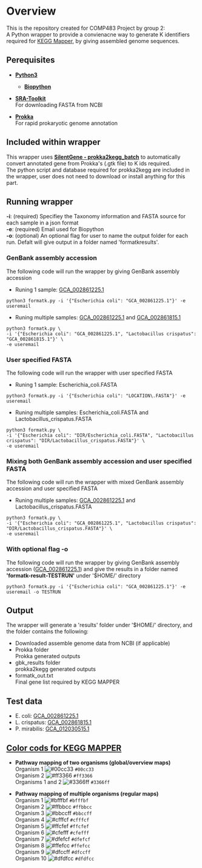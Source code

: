 # Overview
This is the repository created for COMP483 Project by group 2: <br />
A Python wrapper to provide a convienacne way to generate K identifiers required for [KEGG Mapper](https://www.genome.jp/kegg/mapper/reconstruct.html), by giving assembled genome sequences. 

## Perequisites
- **[Python3](https://www.python.org/)** <br />
  - **[Biopython](https://biopython.org/)** <br />

- **[SRA-Toolkit](https://www.ncbi.nlm.nih.gov/sra)** <br />
For downloading FASTA from NCBI <br /> 

- **[Prokka](https://github.com/tseemann/prokka)** <br />
For rapid prokaryotic genome annotation <br />

## Included within wrapper
This wrapper uses **[SilentGene - prokka2kegg_batch](https://github.com/SilentGene/Bio-py/tree/master/prokka2kegg)** to automatically convert annotated gene from Prokka's (.gtk file) to K ids required. <br />
The python script and database required for prokka2kegg are included in the wrapper, user does not need to download or install anything for this part.

## Running wrapper
**-i**: (required) Specifiey the Taxonomy information and FASTA source for each sample in a json format<br />
**-e**: (required) Email used for Biopython <br />
**-o**: (optional) An optional flag for user to name the output folder for each run. Defalt will give output in a folder named 'formatkresults'.

### GenBank assembly accession

The following code will run the wrapper by giving GenBank assembly accession <br />

- Runing 1 sample: [GCA_002861225.1](https://www.ncbi.nlm.nih.gov/assembly/GCA_002861225.1)
```
python3 formatk.py -i '{"Escherichia coli": "GCA_002861225.1"}' -e useremail
```
- Runing multiple samples: [GCA_002861225.1](https://www.ncbi.nlm.nih.gov/assembly/GCA_002861225.1) and [GCA_002861815.1](https://www.ncbi.nlm.nih.gov/assembly/GCA_002861815.1)
```
python3 formatk.py \
-i '{"Escherichia coli": "GCA_002861225.1", "Lactobacillus crispatus": "GCA_002861815.1"}' \
-e useremail
```

### User specified FASTA

The following code will run the wrapper with user specified FASTA<br />

- Runing 1 sample: Escherichia_coli.FASTA
```
python3 formatk.py -i '{"Escherichia coli": "LOCATION\.FASTA"}' -e useremail
```
- Runing multiple samples: Escherichia_coli.FASTA and Lactobacillus_crispatus.FASTA
```
python3 formatk.py \
-i '{"Escherichia coli": "DIR/Escherichia_coli.FASTA", "Lactobacillus crispatus": "DIR/Lactobacillus_crispatus.FASTA"}' \
-e useremail
```

### Mixing both GenBank assembly accession and user specified FASTA
The following code will run the wrapper with mixed GenBank assembly accession and user specified FASTA<br />
- Runing multiple samples: [GCA_002861225.1](https://www.ncbi.nlm.nih.gov/assembly/GCA_002861225.1) and Lactobacillus_crispatus.FASTA
```
python3 formatk.py \
-i '{"Escherichia coli": "GCA_002861225.1", "Lactobacillus crispatus": "DIR/Lactobacillus_crispatus.FASTA"}' \
-e useremail
```
### With optional flag -o
The following code will run the wrapper by giving GenBank assembly accession ([GCA_002861225.1](https://www.ncbi.nlm.nih.gov/assembly/GCA_002861225.1)) and give the results in a folder named **'formatk-result-TESTRUN'** under '$HOME/' directory
```
python3 formatk.py -i '{"Escherichia coli": "GCA_002861225.1"}' -e useremail -o TESTRUN
```

## Output
The wrapper will generate a 'results' folder under '$HOME/' directory, and the folder contains the following: <br />

- Downloaded assemble genome data from NCBI (if applicable)
- Prokka folder <br /> 
Prokka generated outputs 
- gbk_results folder <br /> 
prokka2kegg generated outputs 
- formatk_out.txt <br />
Final gene list required by KEGG MAPPER


## Test data
- E. coli: [GCA_002861225.1](https://www.ncbi.nlm.nih.gov/assembly/GCA_002861225.1) 
- L. crispatus: [GCA_002861815.1](https://www.ncbi.nlm.nih.gov/assembly/GCA_002861815.1) 
- P. mirabilis: [GCA_012030515.1](https://www.ncbi.nlm.nih.gov/assembly/GCA_012030515.1) 

## [Color cods for KEGG MAPPER](https://www.genome.jp/kegg/kegg1c.html#mapping)

- **Pathway mapping of two organisms (global/overview maps)** <br />
Organism 1	      	![#00cc33](https://via.placeholder.com/15/00cc33/000000?text=+) `#00cc33` <br />
Organism 2	      	![#ff3366](https://via.placeholder.com/15/ff3366/000000?text=+) `#ff3366`<br />
Organisms 1 and 2	      	![#3366ff](https://via.placeholder.com/15/3366ff/000000?text=+) `#3366ff`<br />

- **Pathway mapping of multiple organisms (regular maps)** <br />
Organism 1	      	![#bfffbf](https://via.placeholder.com/15/bfffbf/000000?text=+) `#bfffbf`<br />
Organism 2	      	![#ffbbcc](https://via.placeholder.com/15/ffbbcc/000000?text=+) `#ffbbcc`<br />
Organism 3	      	![#bbccff](https://via.placeholder.com/15/bbccff/000000?text=+) `#bbccff`<br />
Organism 4	      	![#cfffcf](https://via.placeholder.com/15/cfffcf/000000?text=+) `#cfffcf`<br />
Organism 5	      	![#ffcfef](https://via.placeholder.com/15/ffcfef/000000?text=+) `#ffcfef`<br />
Organism 6	      	![#cfefff](https://via.placeholder.com/15/cfefff/000000?text=+) `#cfefff`<br />
Organism 7	      	![#dfefcf](https://via.placeholder.com/15/dfefcf/000000?text=+) `#dfefcf`<br />
Organism 8	      	![#ffefcc](https://via.placeholder.com/15/ffefcc/000000?text=+) `#ffefcc`<br />
Organism 9	      	![#dfccff](https://via.placeholder.com/15/dfccff/000000?text=+) `#dfccff`<br />
Organism 10	      	![#dfdfcc](https://via.placeholder.com/15/dfdfcc/000000?text=+) `#dfdfcc`<br />
